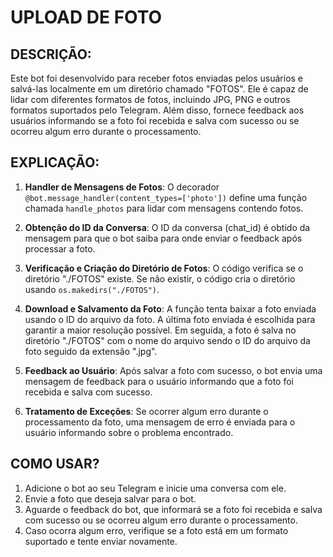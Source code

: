 # UPLOAD DE FOTO
## DESCRIÇÃO:
Este bot foi desenvolvido para receber fotos enviadas pelos usuários e salvá-las localmente em um diretório chamado "FOTOS". Ele é capaz de lidar com diferentes formatos de fotos, incluindo JPG, PNG e outros formatos suportados pelo Telegram. Além disso, fornece feedback aos usuários informando se a foto foi recebida e salva com sucesso ou se ocorreu algum erro durante o processamento.

## EXPLICAÇÃO:
1. **Handler de Mensagens de Fotos**: O decorador `@bot.message_handler(content_types=['photo'])` define uma função chamada `handle_photos` para lidar com mensagens contendo fotos.

2. **Obtenção do ID da Conversa**: O ID da conversa (chat_id) é obtido da mensagem para que o bot saiba para onde enviar o feedback após processar a foto.

3. **Verificação e Criação do Diretório de Fotos**: O código verifica se o diretório "./FOTOS" existe. Se não existir, o código cria o diretório usando `os.makedirs("./FOTOS")`.

4. **Download e Salvamento da Foto**: A função tenta baixar a foto enviada usando o ID do arquivo da foto. A última foto enviada é escolhida para garantir a maior resolução possível. Em seguida, a foto é salva no diretório "./FOTOS" com o nome do arquivo sendo o ID do arquivo da foto seguido da extensão ".jpg".

5. **Feedback ao Usuário**: Após salvar a foto com sucesso, o bot envia uma mensagem de feedback para o usuário informando que a foto foi recebida e salva com sucesso.

6. **Tratamento de Exceções**: Se ocorrer algum erro durante o processamento da foto, uma mensagem de erro é enviada para o usuário informando sobre o problema encontrado.

## COMO USAR?
1. Adicione o bot ao seu Telegram e inicie uma conversa com ele.
2. Envie a foto que deseja salvar para o bot.
3. Aguarde o feedback do bot, que informará se a foto foi recebida e salva com sucesso ou se ocorreu algum erro durante o processamento.
4. Caso ocorra algum erro, verifique se a foto está em um formato suportado e tente enviar novamente.